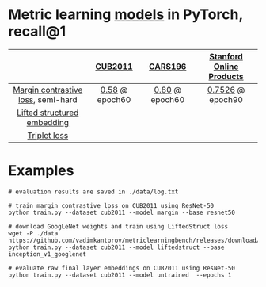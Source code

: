 # Metric learning [models](./model.py) in PyTorch, recall@1
| |[CUB2011](http://www.vision.caltech.edu/visipedia/CUB-200-2011.html) | [CARS196](http://ai.stanford.edu/~jkrause/cars/car_dataset.html) | [Stanford Online Products](http://cvgl.stanford.edu/projects/lifted_struct/)
|:---:|:---:|:---:|:---:|
| [Margin contrastive loss](https://arxiv.org/abs/1706.07567), semi-hard | [0.58](./data/log.txt.margin_cub2011) @ epoch60 |  [0.80](./data/log.txt.margin_cars196) @ epoch60 | [0.7526](./data/log.txt.margin_stanfordonlineproducts) @ epoch90 | 
| [Lifted structured embedding](https://arxiv.org/abs/1511.06452) |
| [Triplet loss](https://arxiv.org/abs/1503.03832)| 

# Examples
```shell
# evaluation results are saved in ./data/log.txt

# train margin contrastive loss on CUB2011 using ResNet-50
python train.py --dataset cub2011 --model margin --base resnet50

# download GoogLeNet weights and train using LiftedStruct loss
wget -P ./data https://github.com/vadimkantorov/metriclearningbench/releases/download/data/googlenet.h5
python train.py --dataset cub2011 --model liftedstruct --base inception_v1_googlenet

# evaluate raw final layer embeddings on CUB2011 using ResNet-50
python train.py --dataset cub2011 --model untrained  --epochs 1
```

